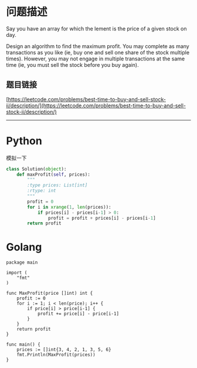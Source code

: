 # 问题描述

Say you have an array for which the lement is the price of a given stock on day.

Design an algorithm to find the maximum profit. You may complete as many transactions as you like \(ie, buy one and sell one share of the stock multiple times\). However, you may not engage in multiple transactions at the same time \(ie, you must sell the stock before you buy again\).

## 题目链接

[https://leetcode.com/problems/best-time-to-buy-and-sell-stock-ii/description/](https://leetcode.com/problems/best-time-to-buy-and-sell-stock-ii/description/)

---

# Python

模拟一下

```python
class Solution(object):
    def maxProfit(self, prices):
        """
        :type prices: List[int]
        :rtype: int
        """
        profit = 0
        for i in xrange(1, len(prices)):
            if prices[i] - prices[i-1] > 0:
                profit = profit + prices[i] - prices[i-1]
        return profit
```

# Golang

```golang
package main

import (
	"fmt"
)

func MaxProfit(price []int) int {
	profit := 0
	for i := 1; i < len(price); i++ {
		if price[i] > price[i-1] {
			profit += price[i] - price[i-1]
		}
	}
	return profit
}

func main() {
	prices := []int{3, 4, 2, 1, 3, 5, 6}
	fmt.Println(MaxProfit(prices))
}
```


